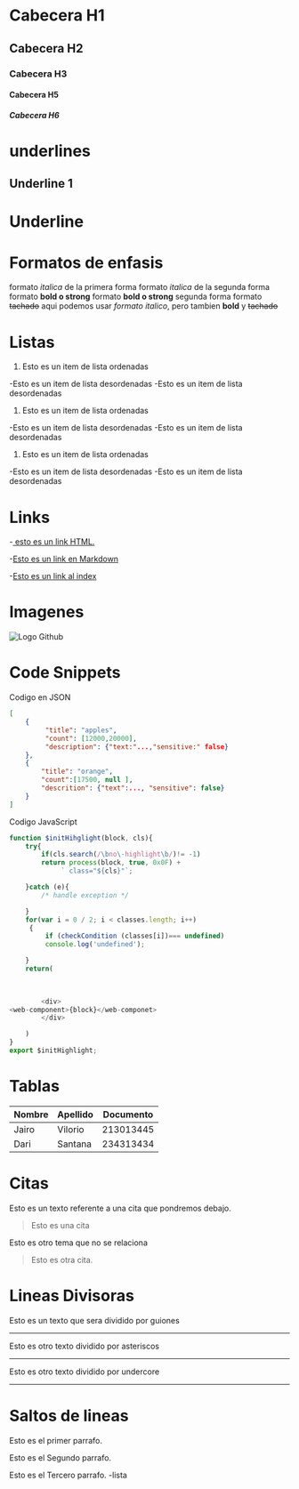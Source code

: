 # Cabecera H1
## Cabecera H2
### Cabecera H3
#### Cabecera H5
##### Cabecera H6

# underlines

Underline 1
------------

Underline
===========


# Formatos de enfasis

formato *italica* de la primera forma formato _italica_ de la segunda forma
formato **bold o strong**
formato __bold o strong__ segunda forma
formato ~~tachado~~
aqui podemos usar *formato italico*, pero tambien **bold** y ~~tachado~~

# Listas
1. Esto es un item de lista ordenadas

-Esto es un item de lista desordenadas
-Esto es un item de lista desordenadas
1. Esto es un item de lista ordenadas

-Esto es un item de lista desordenadas
-Esto es un item de lista desordenadas
1. Esto es un item de lista ordenadas

-Esto es un item de lista desordenadas
-Esto es un item de lista desordenadas


# Links
-<a href= "http://google.com"> esto es un link HTML.</a>

-[Esto es un link en Markdown](http://www.google.com )

-[Esto es un link al index](index.html )

# Imagenes

![Logo Github](https://github.githubassets.com/images/modules/logos_page/Octocat.png)

# Code Snippets

Codigo en JSON

```JSON
[
    {
         "title": "apples",
         "count": [12000,20000],
         "description": {"text:"...,"sensitive:" false}
    },
    {
        "title": "orange",
        "count":[17500, null ],
        "descrition": {"text":..., "sensitive": false}
    }
]
```
Codigo JavaScript
```JavaScript
function $initHihglight(block, cls){
    try{
        if(cls.search(/\bno\-highlight\b/)!= -1)
        return process(block, true, 0x0F) +
             ` class="${cls}"`;

    }catch (e){
        /* handle exception */

    }
    for(var i = 0 / 2; i < classes.length; i++)
     {
         if (checkCondition (classes[i])=== undefined)
         console.log('undefined');

    }
    return(
        
    

        <div>
<web-component>{block}</web-componet>
        </div>

    )
}
export $initHighlight;
```

# Tablas
  | Nombre | Apellido | Documento |
  |--------|----------|-----------|
  |Jairo   | Vilorio  | 213013445 |
  |Dari    | Santana  | 234313434 |

  # Citas
  Esto es un texto referente a una cita que pondremos debajo.
  >Esto es una cita

  Esto es otro tema que no se relaciona
  >Esto es otra cita.

  # Lineas Divisoras

  
  Esto es un texto que sera dividido por guiones

  ---

  Esto es otro texto dividido por asteriscos 
  
  ***

  Esto es otro texto dividido por undercore

  ___

  # Saltos de lineas

  Esto es el primer parrafo.

  Esto es el Segundo parrafo.

  Esto es el Tercero parrafo.
  -lista